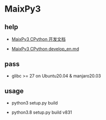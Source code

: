 # MaixPy3

## help

- [MaixPy3 CPython 开发文档](./docs/develop_zh.md)

- [MaixPy3 CPython develop_en.md](./docs/develop_en.md)

## pass

- glibc >= 27 on Ubuntu20.04 & manjaro20.03

## usage

- python3 setup.py build

- python3.8 setup.py build v831
